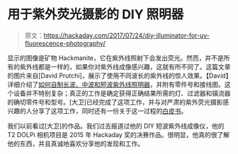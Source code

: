 # 用于紫外荧光摄影的 DIY 照明器

> 原文：<https://hackaday.com/2017/07/24/diy-illuminator-for-uv-fluorescence-photography/>

显示的图像是矿物 Hackmanite，它在紫外线照射下会发出荧光。然而，并不是所有的紫外线都是一样的，如果你对紫外线成像感兴趣，这就有所不同了。这篇文章的图片来自[David Prutchi]，展示了使用不同波长的紫外线的惊人效果。【David】详细介绍了[如何自制长波、中波和短波紫外线照明器](http://uvirimaging.com/2016/10/02/diy-long-medium-and-short-wave-uv-lamp-for-fluorescence-photography/)，并附有零件号和接线图。这个设备并不特别复杂；真正的工作是确定获得正确结果所需的灯、过滤器和镇流器的确切零件号和型号。[大卫]已经完成了这项工作，并与对严肃的紫外荧光摄影感兴趣的人分享了这项工作，同时还有一份关于这一过程的[白皮书](http://uvirimaging.com/wp-content/uploads/2016/10/Prutchi-DIY-SW-MW-LW-UV-Lamp.pdf)。

我们以前看过[大卫]的作品。我们过去报道过他的 DIY 短波紫外线成像仪，他的 T2 DOLPi 相机项目是 2015 年 Hackaday 奖的决赛作品。很明显，他真的很了解他的东西，并且真诚地喜欢分享他的发现和工作。